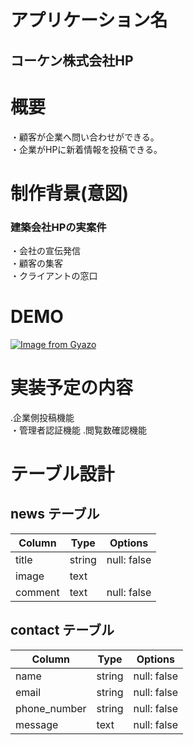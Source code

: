 # アプリケーション名
## コーケン株式会社HP

# 概要
・顧客が企業へ問い合わせができる。  
・企業がHPに新着情報を投稿できる。

# 制作背景(意図)
### 建築会社HPの実案件  
・会社の宣伝発信  
・顧客の集客  
・クライアントの窓口

# DEMO
[![Image from Gyazo](https://i.gyazo.com/2e0f151a882f4adca81903f6535ee092.png)](https://gyazo.com/2e0f151a882f4adca81903f6535ee092)

# 実装予定の内容
.企業側投稿機能  
・管理者認証機能
.閲覧数確認機能

# テーブル設計

## news テーブル

| Column     | Type   | Options     |
| --------   | ------ | ----------- |
| title      | string | null: false |
| image      | text   |             |
| comment    | text   | null: false |

## contact テーブル

| Column       | Type   | Options     |
| -------------| ------ | ----------- |
| name         | string | null: false |
| email        | string | null: false |
| phone_number | string | null: false |
| message      | text   | null: false |
